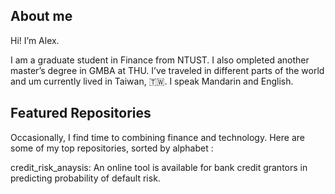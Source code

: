 
## About me
Hi! I’m Alex.

I am a graduate student in Finance from NTUST. I also ompleted another master’s degree in GMBA at THU.
I’ve traveled in different parts of the world and um currently lived in Taiwan, 🇹🇼. I speak Mandarin and English.


## Featured Repositories

Occasionally, I find time to combining finance and technology.
Here are some of my top repositories, sorted by alphabet :

credit_risk_anaysis: An online tool is available for bank credit grantors in predicting probability of default risk.
